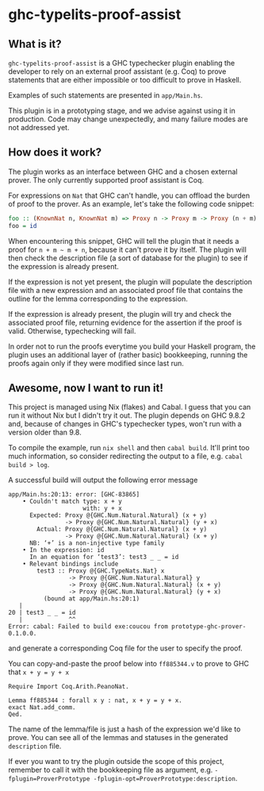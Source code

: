 # ghc-typelits-proof-assist

## What is it?

`ghc-typelits-proof-assist` is a GHC typechecker plugin enabling the developer
to rely on an external proof assistant (e.g. Coq) to prove statements that are
either impossible or too difficult to prove in Haskell.

Examples of such statements are presented in `app/Main.hs`.

This plugin is in a prototyping stage, and we advise against using it in
production. Code may change unexpectedly, and many failure modes are not
addressed yet.

## How does it work?

The plugin works as an interface between GHC and a chosen external prover. The
only currently supported proof assistant is Coq.

For expressions on `Nat` that GHC can't handle, you can offload the burden of
proof to the prover. As an example, let's take the following code snippet:

```haskell
foo :: (KnownNat n, KnownNat m) => Proxy n -> Proxy m -> Proxy (n + m) -> Proxy (m + n)
foo = id
```

When encountering this snippet, GHC will tell the plugin that it needs a proof
for `n + m ~ m + n`, because it can't prove it by itself. The plugin will then
check the description file (a sort of database for the plugin) to see if the
expression is already present.

If the expression is not yet present, the plugin will populate the description
file with a new expression and an associated proof file that contains the
outline for the lemma corresponding to the expression.

If the expression is already present, the plugin will try and check the
associated proof file, returning evidence for the assertion if the proof is
valid. Otherwise, typechecking will fail.

In order not to run the proofs everytime you build your Haskell program, the
plugin uses an additional layer of (rather basic) bookkeeping, running the
proofs again only if they were modified since last run.

## Awesome, now I want to run it!

This project is managed using Nix (flakes) and Cabal. I guess that you can
run it without Nix but I didn't try it out. The plugin depends on GHC 9.8.2
and, because of changes in GHC's typechecker types, won't run with a version
older than 9.8.

To compile the example, run `nix shell` and then `cabal build`. It'll print
too much information, so consider redirecting the output to a file, e.g. `cabal
build > log`.

A successful build will output the following error message
```
app/Main.hs:20:13: error: [GHC-83865]
    • Couldn't match type: x + y
                     with: y + x
      Expected: Proxy @{GHC.Num.Natural.Natural} (x + y)
                -> Proxy @{GHC.Num.Natural.Natural} (y + x)
        Actual: Proxy @{GHC.Num.Natural.Natural} (x + y)
                -> Proxy @{GHC.Num.Natural.Natural} (x + y)
      NB: ‘+’ is a non-injective type family
    • In the expression: id
      In an equation for ‘test3’: test3 _ _ = id
    • Relevant bindings include
        test3 :: Proxy @{GHC.TypeNats.Nat} x
                 -> Proxy @{GHC.Num.Natural.Natural} y
                 -> Proxy @{GHC.Num.Natural.Natural} (x + y)
                 -> Proxy @{GHC.Num.Natural.Natural} (y + x)
          (bound at app/Main.hs:20:1)
   |
20 | test3 _ _ = id
   |             ^^
Error: cabal: Failed to build exe:coucou from prototype-ghc-prover-0.1.0.0.
```
and generate a corresponding Coq file for the user to specify the proof.

You can copy-and-paste the proof below into `ff885344.v` to prove to GHC that `x + y = y + x`

```coq
Require Import Coq.Arith.PeanoNat.                
                                                  
Lemma ff885344 : forall x y : nat, x + y = y + x. 
exact Nat.add_comm.                               
Qed.
```

The name of the lemma/file is just a hash of the expression we'd like to prove. You can see all of the lemmas and 
statuses in the generated `description` file.

If ever you want to try the plugin outside the scope of this project, remember
to call it with the bookkeeping file as argument, e.g. `-fplugin=ProverPrototype
-fplugin-opt=ProverPrototype:description`.
